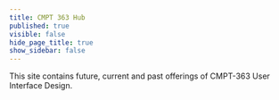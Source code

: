```yaml
---
title: CMPT 363 Hub
published: true
visible: false
hide_page_title: true
show_sidebar: false
---
```


This site contains future, current and past offerings of CMPT-363 User Interface Design.
